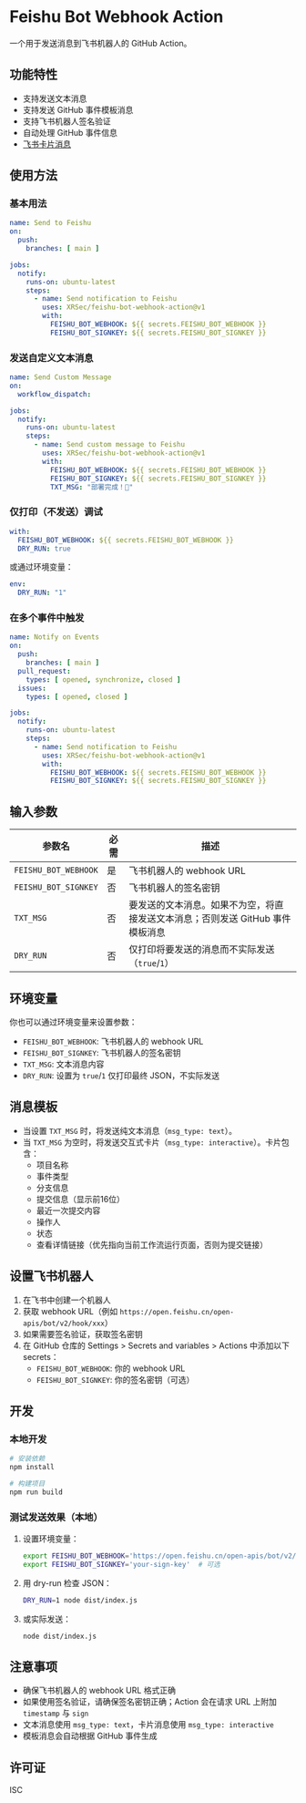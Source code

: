 # Feishu Bot Webhook Action

一个用于发送消息到飞书机器人的 GitHub Action。

## 功能特性

- 支持发送文本消息
- 支持发送 GitHub 事件模板消息
- 支持飞书机器人签名验证
- 自动处理 GitHub 事件信息
- [飞书卡片消息](https://open.feishu.cn/tool/cardbuilder?from=cotentmodule)

## 使用方法

### 基本用法

```yaml
name: Send to Feishu
on:
  push:
    branches: [ main ]

jobs:
  notify:
    runs-on: ubuntu-latest
    steps:
      - name: Send notification to Feishu
        uses: XRSec/feishu-bot-webhook-action@v1
        with:
          FEISHU_BOT_WEBHOOK: ${{ secrets.FEISHU_BOT_WEBHOOK }}
          FEISHU_BOT_SIGNKEY: ${{ secrets.FEISHU_BOT_SIGNKEY }}
```

### 发送自定义文本消息

```yaml
name: Send Custom Message
on:
  workflow_dispatch:

jobs:
  notify:
    runs-on: ubuntu-latest
    steps:
      - name: Send custom message to Feishu
        uses: XRSec/feishu-bot-webhook-action@v1
        with:
          FEISHU_BOT_WEBHOOK: ${{ secrets.FEISHU_BOT_WEBHOOK }}
          FEISHU_BOT_SIGNKEY: ${{ secrets.FEISHU_BOT_SIGNKEY }}
          TXT_MSG: "部署完成！🎉"
```

### 仅打印（不发送）调试

```yaml
with:
  FEISHU_BOT_WEBHOOK: ${{ secrets.FEISHU_BOT_WEBHOOK }}
  DRY_RUN: true
```

或通过环境变量：

```yaml
env:
  DRY_RUN: "1"
```

### 在多个事件中触发

```yaml
name: Notify on Events
on:
  push:
    branches: [ main ]
  pull_request:
    types: [ opened, synchronize, closed ]
  issues:
    types: [ opened, closed ]

jobs:
  notify:
    runs-on: ubuntu-latest
    steps:
      - name: Send notification to Feishu
        uses: XRSec/feishu-bot-webhook-action@v1
        with:
          FEISHU_BOT_WEBHOOK: ${{ secrets.FEISHU_BOT_WEBHOOK }}
          FEISHU_BOT_SIGNKEY: ${{ secrets.FEISHU_BOT_SIGNKEY }}
```

## 输入参数

| 参数名 | 必需 | 描述 |
|--------|------|------|
| `FEISHU_BOT_WEBHOOK` | 是 | 飞书机器人的 webhook URL |
| `FEISHU_BOT_SIGNKEY` | 否 | 飞书机器人的签名密钥 |
| `TXT_MSG` | 否 | 要发送的文本消息。如果不为空，将直接发送文本消息；否则发送 GitHub 事件模板消息 |
| `DRY_RUN` | 否 | 仅打印将要发送的消息而不实际发送（`true`/`1`） |

## 环境变量

你也可以通过环境变量来设置参数：

- `FEISHU_BOT_WEBHOOK`: 飞书机器人的 webhook URL
- `FEISHU_BOT_SIGNKEY`: 飞书机器人的签名密钥
- `TXT_MSG`: 文本消息内容
- `DRY_RUN`: 设置为 `true`/`1` 仅打印最终 JSON，不实际发送

## 消息模板

- 当设置 `TXT_MSG` 时，将发送纯文本消息（`msg_type: text`）。
- 当 `TXT_MSG` 为空时，将发送交互式卡片（`msg_type: interactive`）。卡片包含：
  - 项目名称
  - 事件类型
  - 分支信息
  - 提交信息（显示前16位）
  - 最近一次提交内容
  - 操作人
  - 状态
  - 查看详情链接（优先指向当前工作流运行页面，否则为提交链接）

## 设置飞书机器人

1. 在飞书中创建一个机器人
2. 获取 webhook URL（例如 `https://open.feishu.cn/open-apis/bot/v2/hook/xxx`）
3. 如果需要签名验证，获取签名密钥
4. 在 GitHub 仓库的 Settings > Secrets and variables > Actions 中添加以下 secrets：
   - `FEISHU_BOT_WEBHOOK`: 你的 webhook URL
   - `FEISHU_BOT_SIGNKEY`: 你的签名密钥（可选）

## 开发

### 本地开发

```bash
# 安装依赖
npm install

# 构建项目
npm run build
```

### 测试发送效果（本地）

1. 设置环境变量：
   ```bash
   export FEISHU_BOT_WEBHOOK='https://open.feishu.cn/open-apis/bot/v2/hook/your-webhook-id'
   export FEISHU_BOT_SIGNKEY='your-sign-key'  # 可选
   ```
2. 用 dry-run 检查 JSON：
   ```bash
   DRY_RUN=1 node dist/index.js
   ```
3. 或实际发送：
   ```bash
   node dist/index.js
   ```

## 注意事项

- 确保飞书机器人的 webhook URL 格式正确
- 如果使用签名验证，请确保签名密钥正确；Action 会在请求 URL 上附加 `timestamp` 与 `sign`
- 文本消息使用 `msg_type: text`，卡片消息使用 `msg_type: interactive`
- 模板消息会自动根据 GitHub 事件生成

## 许可证

ISC

